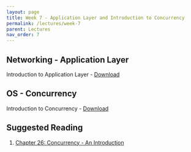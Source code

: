 ```yaml
---
layout: page
title: Week 7 - Application Layer and Introduction to Concurrency
permalink: /lectures/week-7
parent: Lectures
nav_order: 7
---
```


## Networking - Application Layer

Introduction to Application Layer - [Download](https://karthikv1392.github.io/cs3301_osn/slides/OSN_L13.pdf)

## OS - Concurrency

Introduction to Concurrency - [Download](https://karthikv1392.github.io/cs3301_osn/slides/OSN_L14.pdf)


## Suggested Reading

1. [Chapter 26: Concurrency - An Introduction](https://pages.cs.wisc.edu/~remzi/OSTEP/threads-intro.pdf)
